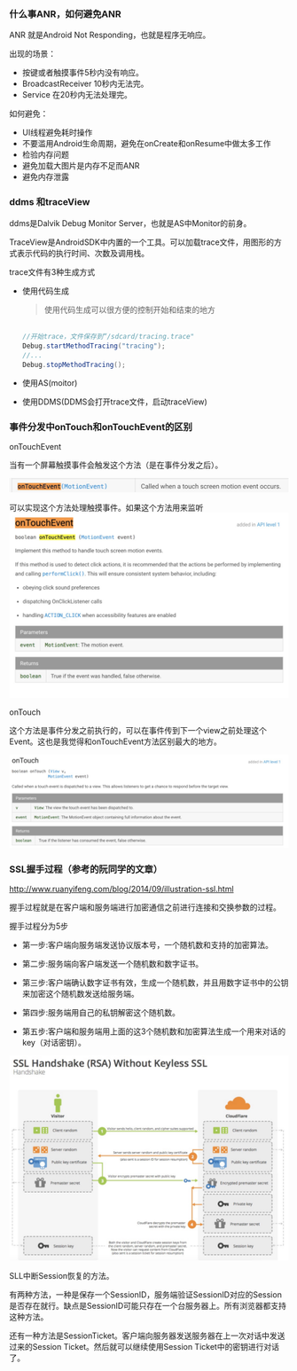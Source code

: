 ### 什么事ANR，如何避免ANR

ANR 就是Android Not Responding，也就是程序无响应。

出现的场景：

- 按键或者触摸事件5秒内没有响应。
- BroadcastReceiver 10秒内无法完。
- Service 在20秒内无法处理完。

如何避免：

- UI线程避免耗时操作
- 不要滥用Android生命周期，避免在onCreate和onResume中做太多工作
- 检验内存问题
- 避免加载大图片是内存不足而ANR
- 避免内存泄露


### ddms 和traceView

ddms是Dalvik Debug Monitor Server，也就是AS中Monitor的前身。

TraceView是AndroidSDK中内置的一个工具。可以加载trace文件，用图形的方式表示代码的执行时间、次数及调用栈。

trace文件有3种生成方式

- 使用代码生成
  > 使用代码生成可以很方便的控制开始和结束的地方

    ```java

	//开始trace，文件保存到“/sdcard/tracing.trace"
	Debug.startMethodTracing("tracing");
	//...
	Debug.stopMethodTracing();

    ```

- 使用AS(moitor)
- 使用DDMS(DDMS会打开trace文件，启动traceView)

### 事件分发中onTouch和onTouchEvent的区别

onTouchEvent

当有一个屏幕触摸事件会触发这个方法（是在事件分发之后）。

![onTouchEvent1](https://raw.githubusercontent.com/HenryHaoson/interView/master/images/interview1/onTouchEvent1.png)

可以实现这个方法处理触摸事件。如果这个方法用来监听
![onTouchEvent2](https://raw.githubusercontent.com/HenryHaoson/interView/master/images/interview1/onTouchEvent2.png)


onTouch

这个方法是事件分发之前执行的，可以在事件传到下一个view之前处理这个Event。这也是我觉得和onTouchEvent方法区别最大的地方。

![onTouch](https://raw.githubusercontent.com/HenryHaoson/interView/master/images/interview1/onTouch1.png)


### SSL握手过程（参考的阮同学的文章）

http://www.ruanyifeng.com/blog/2014/09/illustration-ssl.html

握手过程就是在客户端和服务端进行加密通信之前进行连接和交换参数的过程。

握手过程分为5步

- 第一步:客户端向服务端发送协议版本号，一个随机数和支持的加密算法。

- 第二步:服务端向客户端发送一个随机数和数字证书。

- 第三步:客户端确认数字证书有效，生成一个随机数，并且用数字证书中的公钥来加密这个随机数发送给服务端。

- 第四步:服务端用自己的私钥解密这个随机数。

- 第五步:客户端和服务端用上面的这3个随机数和加密算法生成一个用来对话的key（对话密钥）。

![SSL握手过程](https://raw.githubusercontent.com/HenryHaoson/interView/master/images/interview1/ssl.png)

SLL中断Session恢复的方法。

有两种方法，一种是保存一个SessionID，服务端验证SessionID对应的Session是否存在就行。缺点是SessionID可能只存在一个台服务器上。所有浏览器都支持这种方法。

还有一种方法是SessionTicket。客户端向服务器发送服务器在上一次对话中发送过来的Session Ticket。然后就可以继续使用Session Ticket中的密钥进行对话了。
